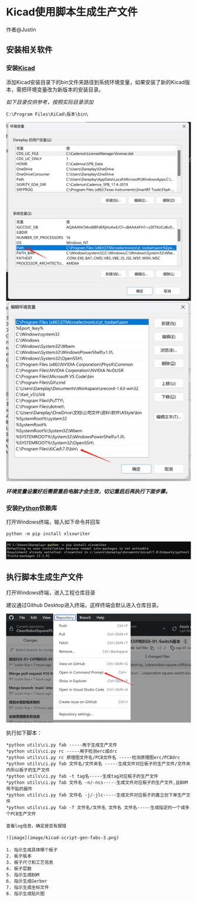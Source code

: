 # Kicad使用脚本生成生产文件

作者@Justin

## 安装相关软件

### 安装[Kicad](https://www.kicad.org/)

添加Kicad安装目录下的bin文件夹路径到系统环境变量，如果安装了新的Kicad版本，需把环境变量改为新版本的安装目录。

*如下目录仅供参考，按照实际目录添加*

```
C:\Program Files\KiCad\版本\bin\
```

![image](image/kicad-script-gen-fabs-1.png)
![image](image/kicad-script-gen-fabs-2.png)

***环境变量设置好后需要重启电脑才会生效，切记重启后再执行下面步骤。***

### 安装[Python](https://www.python.org/)依赖库

打开Windows终端，输入如下命令并回车

```
python -m pip install xlsxwriter
```

![image](image/kicad-script-gen-fabs-6.png)

## 执行脚本生成生产文件

打开Windows终端，进入工程仓库目录

建议通过Github Desktop进入终端，这样终端会默认进入仓库目录。

![image](image/kicad-script-gen-fabs-7.png)

执行如下脚本：

```
*python utils\ci.py fab -----用于生成生产文件
*python utils\ci.py rc -----用于检测erc或drc
*python utils\ci.py rc 原理图文件名/PCB文件名 -----检测原理图erc/PCBdrc
*python utils\ci.py fab 文件名/文件夹名 -----生成文件对应板子的生产文件/文件夹内所以板子的生产文件
*python utils\ci.py fab -t tag名-----生成tag对应板子的生产文件
*python utils\ci.py fab 文件名 -n/-ncs-----生成文件对应板子的生产文件,且BOM带不贴的器件
*python utils\ci.py fab 文件名 -j/-jlc-----生成文件对应板子的嘉立创下单生产文件
*python utils\ci.py fab -f 文件名/文件名 文件名 文件名-----生成指定的一个或多个PCB生产文件

查看log信息，确定是否有报错

![image](image/kicad-script-gen-fabs-3.png)

1. 指示生成具体哪个板子
2. 板子版本
3. 板子尺寸和工艺信息
4. 板子层数
5. 指示生成BOM
6. 指示生成Gerber
7. 指示生成坐标文件
8. 指示生成贴片图
